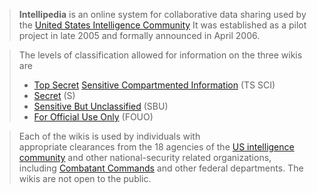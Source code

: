 > **Intellipedia** is an online system for collaborative data sharing used by the [United States Intelligence Community](https://en.wikipedia.org/wiki/United_States_intelligence_community "United States intelligence community") It was established as a pilot project in late 2005 and formally announced in April 2006. 

> The levels of classification allowed for information on the three wikis are
> - [Top Secret](https://en.wikipedia.org/wiki/Top_Secret "Top Secret") [Sensitive Compartmented Information](https://en.wikipedia.org/wiki/Sensitive_Compartmented_Information "Sensitive Compartmented Information") (TS SCI)
> - [Secret](https://en.wikipedia.org/wiki/Classified_information_in_the_United_States#Secret "Classified information in the United States") (S)
> - [Sensitive But Unclassified](https://en.wikipedia.org/wiki/Sensitive_But_Unclassified "Sensitive But Unclassified") (SBU)
> - [For Official Use Only](https://en.wikipedia.org/wiki/For_Official_Use_Only "For Official Use Only") (FOUO)

> Each of the wikis is used by individuals with appropriate clearances from the 18 agencies of the [US intelligence community](https://en.wikipedia.org/wiki/US_intelligence_community "US intelligence community") and other national-security related organizations, including [Combatant Commands](https://en.wikipedia.org/wiki/Unified_Combatant_Command "Unified Combatant Command") and other federal departments. The wikis are not open to the public.